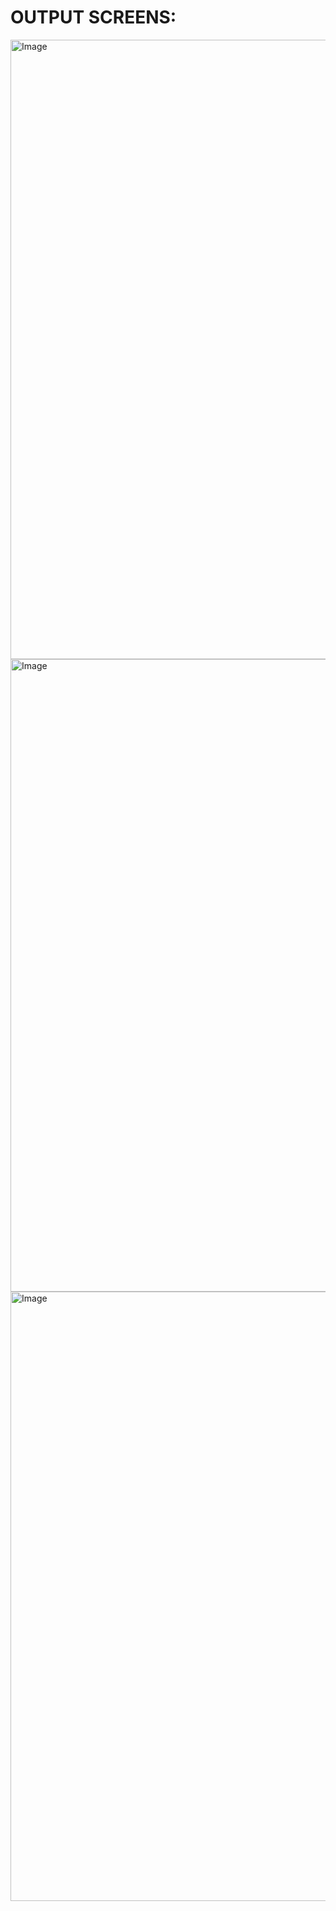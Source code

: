 

# OUTPUT SCREENS:
<img width="1887" height="991" alt="Image" src="https://github.com/user-attachments/assets/4dc1df96-4784-4382-9f12-e799f46baa9a" />

<img width="1911" height="1012" alt="Image" src="https://github.com/user-attachments/assets/21b9d552-b61a-420c-8ca4-8c11429073b9" />

<img width="1886" height="975" alt="Image" src="https://github.com/user-attachments/assets/6a7c6271-ebd1-4931-a59f-ac22eef8aa14" />
